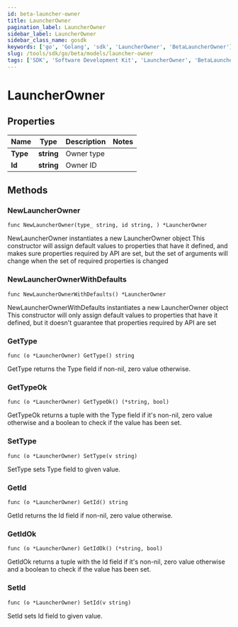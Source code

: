 ```yaml
---
id: beta-launcher-owner
title: LauncherOwner
pagination_label: LauncherOwner
sidebar_label: LauncherOwner
sidebar_class_name: gosdk
keywords: ['go', 'Golang', 'sdk', 'LauncherOwner', 'BetaLauncherOwner']
slug: /tools/sdk/go/beta/models/launcher-owner
tags: ['SDK', 'Software Development Kit', 'LauncherOwner', 'BetaLauncherOwner']
---
```


# LauncherOwner

## Properties

| Name     | Type       | Description | Notes |
| -------- | ---------- | ----------- | ----- |
| **Type** | **string** | Owner type  |
| **Id**   | **string** | Owner ID    |

## Methods

### NewLauncherOwner

`func NewLauncherOwner(type_ string, id string, ) *LauncherOwner`

NewLauncherOwner instantiates a new LauncherOwner object This constructor will assign default values to properties that have it defined, and makes sure properties required by API are set, but the set of arguments will change when the set of required properties is changed

### NewLauncherOwnerWithDefaults

`func NewLauncherOwnerWithDefaults() *LauncherOwner`

NewLauncherOwnerWithDefaults instantiates a new LauncherOwner object This constructor will only assign default values to properties that have it defined, but it doesn't guarantee that properties required by API are set

### GetType

`func (o *LauncherOwner) GetType() string`

GetType returns the Type field if non-nil, zero value otherwise.

### GetTypeOk

`func (o *LauncherOwner) GetTypeOk() (*string, bool)`

GetTypeOk returns a tuple with the Type field if it's non-nil, zero value otherwise and a boolean to check if the value has been set.

### SetType

`func (o *LauncherOwner) SetType(v string)`

SetType sets Type field to given value.

### GetId

`func (o *LauncherOwner) GetId() string`

GetId returns the Id field if non-nil, zero value otherwise.

### GetIdOk

`func (o *LauncherOwner) GetIdOk() (*string, bool)`

GetIdOk returns a tuple with the Id field if it's non-nil, zero value otherwise and a boolean to check if the value has been set.

### SetId

`func (o *LauncherOwner) SetId(v string)`

SetId sets Id field to given value.
